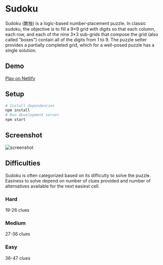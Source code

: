 # Sudoku

Sudoku (数独) is a logic-based number-placement puzzle. In classic sudoku, the objective is to fill a 9×9 grid with digits so that each column, each row, and each of the nine 3×3 sub-grids that compose the grid (also called "boxes") contain all of the digits from 1 to 9. The puzzle setter provides a partially completed grid, which for a well-posed puzzle has a single solution.

## Demo

[Play on Netlify](https://sudoku-puzzles.netlify.app/)

## Setup

```bash
# Install dependencies
npm install
# Run development server
npm start
```

## Screenshot

![screenshot](https://user-images.githubusercontent.com/72305598/131475904-bd446411-cafe-430b-a6e4-3eb5a571ca8e.png)


## Difficulties

Sudoku is often categorized based on its difficulty to solve the puzzle. Easiness to solve depend on number of clues provided and number of alternatives available for the next easiest cell.

### Hard

19-26 clues

### Medium

27-36 clues

### Easy

36-47 clues
